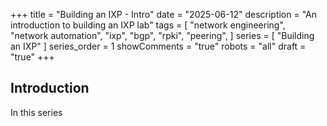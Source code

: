 +++
title = "Building an IXP - Intro"
date = "2025-06-12"
description = "An introduction to building an IXP lab"
tags = [
    "network engineering",
    "network automation",
    "ixp",
    "bgp",
    "rpki",
    "peering",
]
series = [
    "Building an IXP"
]
series_order = 1
showComments = "true"
robots = "all"
draft = "true"
+++

## Introduction

In this series


